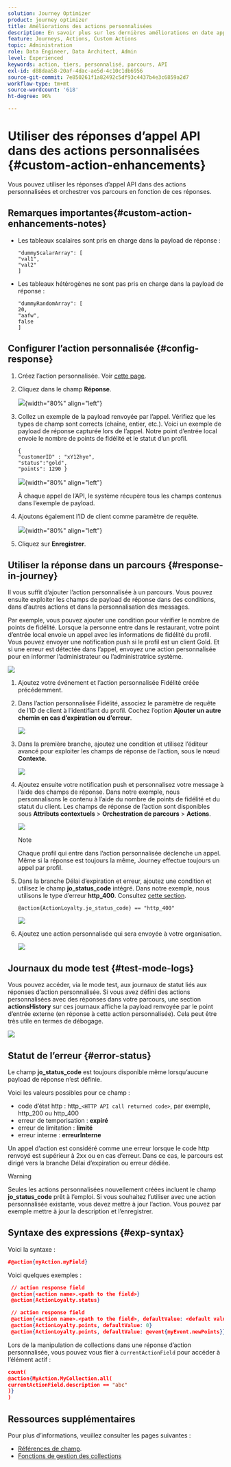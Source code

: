 ```yaml
---
solution: Journey Optimizer
product: journey optimizer
title: Améliorations des actions personnalisées
description: En savoir plus sur les dernières améliorations en date apportées aux actions personnalisées.
feature: Journeys, Actions, Custom Actions
topic: Administration
role: Data Engineer, Data Architect, Admin
level: Experienced
keywords: action, tiers, personnalisé, parcours, API
exl-id: d88daa58-20af-4dac-ae5d-4c10c1db6956
source-git-commit: 7e850261f1a82492c5df93c4437b4e3c6859a2d7
workflow-type: tm+mt
source-wordcount: '618'
ht-degree: 96%

---
```


# Utiliser des réponses d’appel API dans des actions personnalisées {#custom-action-enhancements}

Vous pouvez utiliser les réponses d’appel API dans des actions personnalisées et orchestrer vos parcours en fonction de ces réponses.

<!--
You can now leverage API call responses in custom actions and orchestrate your journeys based on these responses.

This capability was previously only available when using data sources. You can now use it with custom actions. 
-->

## Remarques importantes{#custom-action-enhancements-notes}

<!--
* Custom actions should only be used with private or internal endpoints, and used with an appropriate capping or throttling limit. See [this page](../configuration/external-systems.md). 
-->

* Les tableaux scalaires sont pris en charge dans la payload de réponse :

  ```
  "dummyScalarArray": [
  "val1",
  "val2"
  ]
  ```

* Les tableaux hétérogènes ne sont pas pris en charge dans la payload de réponse :

  ```
  "dummyRandomArray": [
  20,
  "aafw",
  false
  ]
  ```

<!--
## Best practices{#custom-action-enhancements-best-practices}

A capping limit of 5000 calls/s is defined for all custom actions. This limit has been set based on customers usage, to protect external endpoints targeted by custom actions. You need to take this into account in your audience-based journeys by defining an appropriate reading rate (5000 profiles/s when custom actions are used). If needed, you can override this setting by defining a greater capping or throttling limit through our Capping/Throttling APIs. See [this page](../configuration/external-systems.md).

You should not target public endpoints with custom actions for various reasons:

* Without proper capping or throttling, there is a risk of sending too many calls to a public endpoint that may not support such volume.
* Profile data can be sent through custom actions, so targeting a public endpoint could lead to inadvertently sharing personal information externally.
* You have no control on the data being returned by public endpoints. If an endpoint changes its API or starts sending incorrect information, those will be made available in communications sent, with potential negative impacts.
-->

<!--
## Define the custom action {#define-custom-action}

When defining the custom action, two enhancements have been made available: the addition of the GET method and the new payload response field. The other options and parameters are unchanged. See [this page](../action/about-custom-action-configuration.md).

### Endpoint configuration {#endpoint-configuration}

The **URL configuration** section has been renamed **Endpoint configuration**.

In the **Method** drop-down, you can now select **GET**.

![](assets/action-response1.png){width="70%" align="left"}

### Payloads {#payloads-new}

The **Action parameters** section has been renamed **Payloads**. Two fields are available:

* The **Request** field: this field is only available for POST and PUT calling methods.
* The **Response** field: this is the new capability. This field as available for all calling methods.

>[!NOTE]
> 
>Both these fields are optional.

![](assets/action-response2.png){width="70%" align="left"}
-->

## Configurer l’action personnalisée {#config-response}

1. Créez l’action personnalisée. Voir [cette page](../action/about-custom-action-configuration.md).

1. Cliquez dans le champ **Réponse**.

   ![](assets/action-response2.png){width="80%" align="left"}

1. Collez un exemple de la payload renvoyée par l’appel. Vérifiez que les types de champ sont corrects (chaîne, entier, etc.). Voici un exemple de payload de réponse capturée lors de l’appel. Notre point d’entrée local envoie le nombre de points de fidélité et le statut d’un profil.

   ```
   {
   "customerID" : "xY12hye",    
   "status":"gold",
   "points": 1290 }
   ```

   ![](assets/action-response4.png){width="80%" align="left"}

   À chaque appel de l’API, le système récupère tous les champs contenus dans l’exemple de payload.

1. Ajoutons également l’ID de client comme paramètre de requête.

   ![](assets/action-response9.png){width="80%" align="left"}

1. Cliquez sur **Enregistrer**.

## Utiliser la réponse dans un parcours {#response-in-journey}

Il vous suffit d’ajouter l’action personnalisée à un parcours. Vous pouvez ensuite exploiter les champs de payload de réponse dans des conditions, dans d’autres actions et dans la personnalisation des messages.

Par exemple, vous pouvez ajouter une condition pour vérifier le nombre de points de fidélité. Lorsque la personne entre dans le restaurant, votre point d’entrée local envoie un appel avec les informations de fidélité du profil. Vous pouvez envoyer une notification push si le profil est un client Gold. Et si une erreur est détectée dans l’appel, envoyez une action personnalisée pour en informer l’administrateur ou l’administratrice système.

![](assets/action-response5.png)

1. Ajoutez votre événement et l’action personnalisée Fidélité créée précédemment.

1. Dans l’action personnalisée Fidélité, associez le paramètre de requête de l’ID de client à l’identifiant du profil. Cochez l’option **Ajouter un autre chemin en cas d’expiration ou d’erreur**.

   ![](assets/action-response10.png)

1. Dans la première branche, ajoutez une condition et utilisez l’éditeur avancé pour exploiter les champs de réponse de l’action, sous le nœud **Contexte**.

   ![](assets/action-response6.png)

1. Ajoutez ensuite votre notification push et personnalisez votre message à l’aide des champs de réponse. Dans notre exemple, nous personnalisons le contenu à l’aide du nombre de points de fidélité et du statut du client. Les champs de réponse de l’action sont disponibles sous **Attributs contextuels** > **Orchestration de parcours** > **Actions**.

   ![](assets/action-response8.png)

   >[!NOTE]
   >
   >Chaque profil qui entre dans l’action personnalisée déclenche un appel. Même si la réponse est toujours la même, Journey effectue toujours un appel par profil.

1. Dans la branche Délai d’expiration et erreur, ajoutez une condition et utilisez le champ **jo_status_code** intégré. Dans notre exemple, nous utilisons le
   type d’erreur **http_400**. Consultez [cette section](#error-status).

   ```
   @action{ActionLoyalty.jo_status_code} == "http_400"
   ```

   ![](assets/action-response7.png)

1. Ajoutez une action personnalisée qui sera envoyée à votre organisation.

   ![](assets/action-response11.png)

## Journaux du mode test {#test-mode-logs}

Vous pouvez accéder, via le mode test, aux journaux de statut liés aux réponses d’action personnalisée. Si vous avez défini des actions personnalisées avec des réponses dans votre parcours, une section **actionsHistory** sur ces journaux affiche la payload renvoyée par le point d’entrée externe (en réponse à cette action personnalisée). Cela peut être très utile en termes de débogage.

![](assets/action-response12.png)

## Statut de l’erreur {#error-status}

Le champ **jo_status_code** est toujours disponible même lorsqu’aucune payload de réponse n’est définie.

Voici les valeurs possibles pour ce champ :

* code d’état http : http_`<HTTP API call returned code>`, par exemple, http_200 ou http_400
* erreur de temporisation : **expiré**
* erreur de limitation : **limité**
* erreur interne : **erreurInterne**

Un appel d’action est considéré comme une erreur lorsque le code http renvoyé est supérieur à 2xx ou en cas d’erreur. Dans ce cas, le parcours est dirigé vers la branche Délai d’expiration ou erreur dédiée.

>[!WARNING]
>
>Seules les actions personnalisées nouvellement créées incluent le champ **jo_status_code** prêt à l’emploi. Si vous souhaitez l’utiliser avec une action personnalisée existante, vous devez mettre à jour l’action. Vous pouvez par exemple mettre à jour la description et l’enregistrer.

## Syntaxe des expressions {#exp-syntax}

Voici la syntaxe :

```json
#@action{myAction.myField} 
```

Voici quelques exemples :

```json
 // action response field
 @action{<action name>.<path to the field>}
 @action{ActionLoyalty.status}
```

```json
 // action response field
 @action{<action name>.<path to the field>, defaultValue: <default value expression>}
 @action{ActionLoyalty.points, defaultValue: 0}
 @action{ActionLoyalty.points, defaultValue: @event{myEvent.newPoints}}
```

Lors de la manipulation de collections dans une réponse d’action personnalisée, vous pouvez vous fier à `currentActionField` pour accéder à l’élément actif :

```json
count(
@action{MyAction.MyCollection.all(
currentActionField.description == "abc"
)}
)
```

## Ressources supplémentaires

Pour plus d’informations, veuillez consulter les pages suivantes :

* [Références de champ](../building-journeys/expression/field-references.md).
* [Fonctions de gestion des collections](../building-journeys/expression/collection-management-functions.md)
